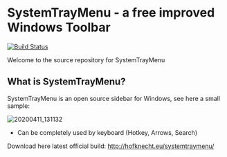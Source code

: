SystemTrayMenu - a free improved Windows Toolbar
=============================================================
[![Build Status](https://dev.azure.com/MarkusHofknecht/SystemTrayMenu/_apis/build/status/systemtraymenu?branchName=develop)](https://dev.azure.com/MarkusHofknecht/SystemTrayMenu/_build/latest?definitionId=1&branchName=develop)

Welcome to the source repository for SystemTrayMenu

What is SystemTrayMenu?
------------------

SystemTrayMenu is an open source sidebar for Windows, see here a small sample:

![20200411_131132](https://user-images.githubusercontent.com/52528841/79042402-efe32200-7bf7-11ea-9af8-cf70e08f9c60.gif)
* Can be completely used by keyboard (Hotkey, Arrows, Search)

Download here latest official build:
http://hofknecht.eu/systemtraymenu/
